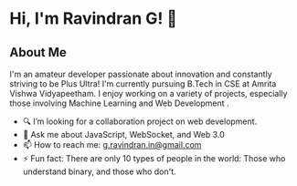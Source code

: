 # Hi, I'm Ravindran G! 👋

## About Me

I'm an amateur developer passionate about innovation and constantly striving to be Plus Ultra! I'm currently pursuing B.Tech in CSE at Amrita Vishwa Vidyapeetham. I enjoy working on a variety of projects,
especially those involving Machine Learning and Web Development .

- 🔍 I’m looking for a collaboration project on web development.
- 💬 Ask me about JavaScript, WebSocket, and Web 3.0
- 📫 How to reach me: g.ravindran.in@gmail.com
- ⚡ Fun fact: There are only 10 types of people in the world: Those who understand binary, and those who don't.
